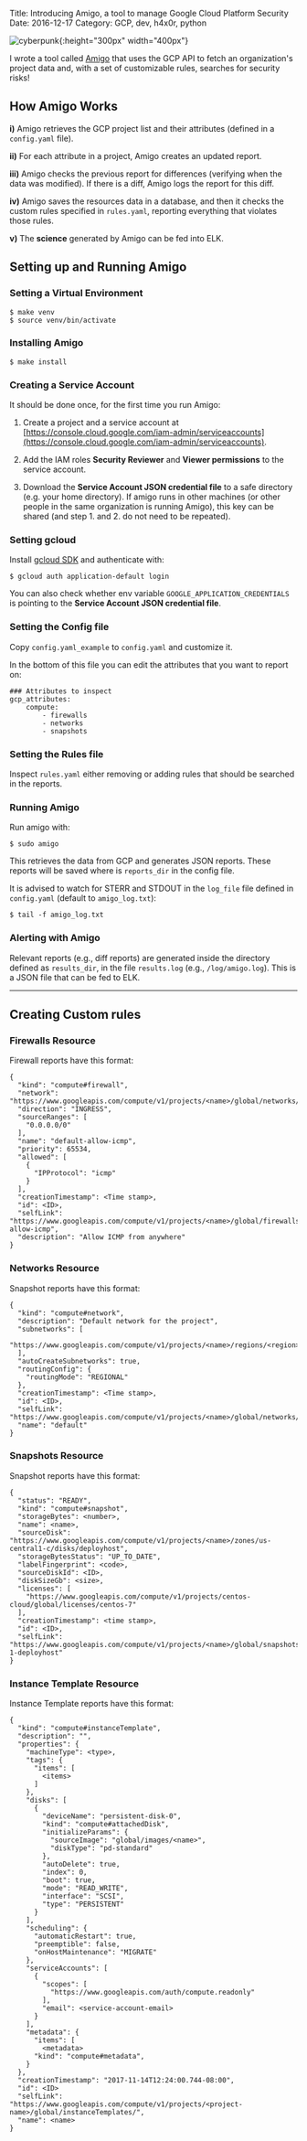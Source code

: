 Title: Introducing Amigo, a tool to manage Google Cloud Platform Security
Date: 2016-12-17
Category: GCP, dev, h4x0r, python

![cyberpunk](./cyberpunk/27.jpg){:height="300px" width="400px"}


I wrote a tool called [Amigo](https://github.com/go-outside-labs/Amigo-Google-Cloud-Platform-Security) that uses the GCP API to fetch an organization's project data and, with a set of customizable rules, searches for security risks!

## How Amigo Works

**i)** Amigo retrieves the GCP project list and their attributes (defined in a `config.yaml` file).

**ii)** For each attribute in a project, Amigo creates an updated report. 

**iii)** Amigo checks the previous report for differences (verifying when the data was modified). If there is a diff, Amigo logs the report for this diff.

**iv)** Amigo saves the resources data in a database, and then it checks the custom rules specified in `rules.yaml`, reporting everything that violates those rules.

**v)** The **science** generated by Amigo can be fed into ELK.


## Setting up and Running Amigo

### Setting a Virtual Environment

```
$ make venv
$ source venv/bin/activate
```

### Installing Amigo 

```
$ make install
```

### Creating a Service Account 

It should be done once, for the first time you run Amigo:

1. Create a project and a service account at [https://console.cloud.google.com/iam-admin/serviceaccounts](https://console.cloud.google.com/iam-admin/serviceaccounts).

2. Add the IAM roles **Security Reviewer** and **Viewer permissions** to the service account.

3. Download the **Service Account JSON credential file** to a safe directory (e.g. your home directory). If amigo runs in other machines (or other people in the same organization is running Amigo), this key can be shared (and step 1. and 2. do not need to be repeated).


### Setting gcloud

Install [gcloud SDK](https://cloud.google.com/sdk/downloads) and authenticate with:

```
$ gcloud auth application-default login
```

You can also check whether env variable `GOOGLE_APPLICATION_CREDENTIALS` is pointing to the **Service Account JSON credential file**.



### Setting the Config file

Copy `config.yaml_example` to `config.yaml` and customize it.

In the bottom of this file you can edit the attributes that you want to report on:
```
### Attributes to inspect
gcp_attributes:
    compute:
        - firewalls
        - networks
        - snapshots
```


### Setting the Rules file

Inspect `rules.yaml` either removing or adding rules that should be searched in the reports.


### Running Amigo

Run amigo with:

```
$ sudo amigo
```

This retrieves the data from GCP and generates JSON reports. These reports will be saved where is `reports_dir` in the config file.

It is advised to watch for STERR and STDOUT in the `log_file` file defined in `config.yaml` (default to `amigo_log.txt`):

```
$ tail -f amigo_log.txt
```

### Alerting with Amigo

Relevant reports (e.g., diff reports) are generated inside the directory defined as `results_dir`, in the file `results.log` (e.g., `/log/amigo.log`). This is a JSON file that can be fed to ELK.


----

## Creating Custom rules

### Firewalls Resource

Firewall reports have this format:

```
{
  "kind": "compute#firewall",
  "network": "https://www.googleapis.com/compute/v1/projects/<name>/global/networks/default",
  "direction": "INGRESS",
  "sourceRanges": [
    "0.0.0.0/0"
  ],
  "name": "default-allow-icmp",
  "priority": 65534,
  "allowed": [
    {
      "IPProtocol": "icmp"
    }
  ],
  "creationTimestamp": <Time stamp>,
  "id": <ID>,
  "selfLink": "https://www.googleapis.com/compute/v1/projects/<name>/global/firewalls/default-allow-icmp",
  "description": "Allow ICMP from anywhere"
}
```

### Networks Resource

Snapshot reports have this format:

```
{
  "kind": "compute#network",
  "description": "Default network for the project",
  "subnetworks": [
    "https://www.googleapis.com/compute/v1/projects/<name>/regions/<region>/subnetworks/default",
  ],
  "autoCreateSubnetworks": true,
  "routingConfig": {
    "routingMode": "REGIONAL"
  },
  "creationTimestamp": <Time stamp>,
  "id": <ID>,
  "selfLink": "https://www.googleapis.com/compute/v1/projects/<name>/global/networks/default",
  "name": "default"
}
```

### Snapshots Resource

Snapshot reports have this format:

```
{
  "status": "READY",
  "kind": "compute#snapshot",
  "storageBytes": <number>,
  "name": <name>,
  "sourceDisk": "https://www.googleapis.com/compute/v1/projects/<name>/zones/us-central1-c/disks/deployhost",
  "storageBytesStatus": "UP_TO_DATE",
  "labelFingerprint": <code>,
  "sourceDiskId": <ID>,
  "diskSizeGb": <size>,
  "licenses": [
    "https://www.googleapis.com/compute/v1/projects/centos-cloud/global/licenses/centos-7"
  ],
  "creationTimestamp": <time stamp>,
  "id": <ID>,
  "selfLink": "https://www.googleapis.com/compute/v1/projects/<name>/global/snapshots/snapshot-1-deployhost"
}
```

### Instance Template Resource

Instance Template reports have this format:


```
{
  "kind": "compute#instanceTemplate",
  "description": "",
  "properties": {
    "machineType": <type>,
    "tags": {
      "items": [
        <items>
      ]
    },
    "disks": [
      {
        "deviceName": "persistent-disk-0",
        "kind": "compute#attachedDisk",
        "initializeParams": {
          "sourceImage": "global/images/<name>",
          "diskType": "pd-standard"
        },
        "autoDelete": true,
        "index": 0,
        "boot": true,
        "mode": "READ_WRITE",
        "interface": "SCSI",
        "type": "PERSISTENT"
      }
    ],
    "scheduling": {
      "automaticRestart": true,
      "preemptible": false,
      "onHostMaintenance": "MIGRATE"
    },
    "serviceAccounts": [
      {
        "scopes": [
          "https://www.googleapis.com/auth/compute.readonly"
        ],
        "email": <service-account-email>
      }
    ],
    "metadata": {
      "items": [
        <metadata>
      "kind": "compute#metadata",
    }
  },
  "creationTimestamp": "2017-11-14T12:24:00.744-08:00",
  "id": <ID>
  "selfLink": "https://www.googleapis.com/compute/v1/projects/<project-name>/global/instanceTemplates/",
  "name": <name>
}
```


